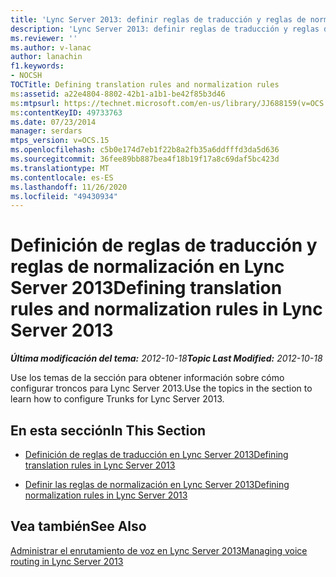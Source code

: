 ```yaml
---
title: 'Lync Server 2013: definir reglas de traducción y reglas de normalización'
description: 'Lync Server 2013: definir reglas de traducción y reglas de normalización.'
ms.reviewer: ''
ms.author: v-lanac
author: lanachin
f1.keywords:
- NOCSH
TOCTitle: Defining translation rules and normalization rules
ms:assetid: a22e4804-8802-42b1-a1b1-be42f85b3d46
ms:mtpsurl: https://technet.microsoft.com/en-us/library/JJ688159(v=OCS.15)
ms:contentKeyID: 49733763
ms.date: 07/23/2014
manager: serdars
mtps_version: v=OCS.15
ms.openlocfilehash: c5b0e174d7eb1f22b8a2fb35a6ddfffd3da5d636
ms.sourcegitcommit: 36fee89bb887bea4f18b19f17a8c69daf5bc423d
ms.translationtype: MT
ms.contentlocale: es-ES
ms.lasthandoff: 11/26/2020
ms.locfileid: "49430934"
---
```

# <a name="defining-translation-rules-and-normalization-rules-in-lync-server-2013"></a><span data-ttu-id="46cab-103">Definición de reglas de traducción y reglas de normalización en Lync Server 2013</span><span class="sxs-lookup"><span data-stu-id="46cab-103">Defining translation rules and normalization rules in Lync Server 2013</span></span>

<div data-xmlns="http://www.w3.org/1999/xhtml">

<div class="topic" data-xmlns="http://www.w3.org/1999/xhtml" data-msxsl="urn:schemas-microsoft-com:xslt" data-cs="https://msdn.microsoft.com/">

<div data-asp="https://msdn2.microsoft.com/asp">



</div>

<div id="mainSection">

<div id="mainBody"><span data-ttu-id="46cab-104">

<span> </span></span><span class="sxs-lookup"><span data-stu-id="46cab-104">

<span> </span></span></span>

<span data-ttu-id="46cab-105">_**Última modificación del tema:** 2012-10-18_</span><span class="sxs-lookup"><span data-stu-id="46cab-105">_**Topic Last Modified:** 2012-10-18_</span></span>

<span data-ttu-id="46cab-106">Use los temas de la sección para obtener información sobre cómo configurar troncos para Lync Server 2013.</span><span class="sxs-lookup"><span data-stu-id="46cab-106">Use the topics in the section to learn how to configure Trunks for Lync Server 2013.</span></span>

<div>

## <a name="in-this-section"></a><span data-ttu-id="46cab-107">En esta sección</span><span class="sxs-lookup"><span data-stu-id="46cab-107">In This Section</span></span>

  - [<span data-ttu-id="46cab-108">Definición de reglas de traducción en Lync Server 2013</span><span class="sxs-lookup"><span data-stu-id="46cab-108">Defining translation rules in Lync Server 2013</span></span>](lync-server-2013-defining-translation-rules.md)

  - [<span data-ttu-id="46cab-109">Definir las reglas de normalización en Lync Server 2013</span><span class="sxs-lookup"><span data-stu-id="46cab-109">Defining normalization rules in Lync Server 2013</span></span>](lync-server-2013-defining-normalization-rules.md)

</div>

<div>

## <a name="see-also"></a><span data-ttu-id="46cab-110">Vea también</span><span class="sxs-lookup"><span data-stu-id="46cab-110">See Also</span></span>


[<span data-ttu-id="46cab-111">Administrar el enrutamiento de voz en Lync Server 2013</span><span class="sxs-lookup"><span data-stu-id="46cab-111">Managing voice routing in Lync Server 2013</span></span>](lync-server-2013-managing-voice-routing.md)  
  

<span data-ttu-id="46cab-112"></div>

</div>

<span> </span>

</div>

</div>

</span><span class="sxs-lookup"><span data-stu-id="46cab-112"></div>

</div>

<span> </span>

</div>

</div>

</span></span></div>

